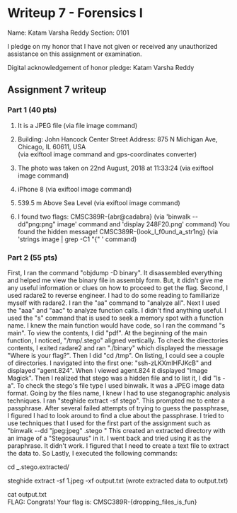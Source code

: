 Writeup 7 - Forensics I
======

Name: Katam Varsha Reddy
Section: 0101

I pledge on my honor that I have not given or received any unauthorized assistance on this assignment or examination.

Digital acknowledgement of honor pledge: Katam Varsha Reddy

## Assignment 7 writeup

### Part 1 (40 pts)

1. It is a JPEG file (via file image command)

2. Building: John Hancock Center                                                                                                              Street Address: 875 N Michigan Ave, Chicago, IL 60611, USA                                                                      
   (via exiftool image command and gps-coordinates converter)

3. The photo was taken on 22nd August, 2018 at 11:33:24                                                                                        (via exiftool image command)                                                                     

4. iPhone 8                                                                                                                                   (via exiftool image command)

5. 539.5 m Above Sea Level                                                                                                                    (via exiftool image command)

6. I found two flags:                                                                                                                 CMSC389R-{abr@cadabra} (via 'binwalk --dd"png:png" image' command and 'display 248F20.png' command)                                        You found the hidden message! CMSC389R-{look_I_f0und_a_str1ng}  (via 'strings image | grep -C1 "{" ' command)

### Part 2 (55 pts)
First, I ran the command "objdump -D binary". It disassembled everything and helped me view the binary file in assembly form. But, it didn't give me any useful information or clues on how to proceed to get the flag. Second, I used radare2 to reverse engineer. I had to do some reading to familiarize myself with radare2. I ran the "aa" command to "analyze all". Next I used the "aaa" and "aac" to analyze function calls. I didn't find anything useful. I used the "s" command that is used to seek a memory spot with a function name. I knew the main function would have code, so I ran the command "s main". To view the contents, I did "pdf". At the beginning of the main function, I noticed, "/tmp/.stego" aligned vertically. To check the directories contents, I exited radare2 and ran "./binary" which displayed the message "Where is your flag?". Then I did "cd /tmp".
On listing, I could see a couple of directories. I navigated into the first one: "ssh-zLKXmlHFJKcB" and displayed "agent.824". When I viewed agent.824 it displayed "Image Magick".
Then I realized that stego was a hidden file and to list it, I did "ls -a". To check the stego's file type I used binwalk. It was a JPEG image data format. Going by the files name, I knew I had to use steganographic analysis techniques. I ran "steghide extract -sf stego". This prompted me to enter a passphrase. After several failed attempts of trying to guess the passphrase, I figured I had to look around to find a clue about the passphrase. I tried to use techniques that I used for the first part of the assignment such as "binwalk --dd "jpeg:jpeg" .stego " This created an extracted directory with an image of a "Stegosaurus" in it. 
I went back and tried using it as the paraphrase. It didn't work. I figured that I need to create a text file to extract the data to. So Lastly, I executed the following commands: 

cd _.stego.extracted/ 

steghide extract -sf 1.jpeg -xf output.txt (wrote extracted data to output.txt)

cat output.txt                                                                                                                             
FLAG: Congrats! Your flag is: CMSC389R-{dropping_files_is_fun}



 
